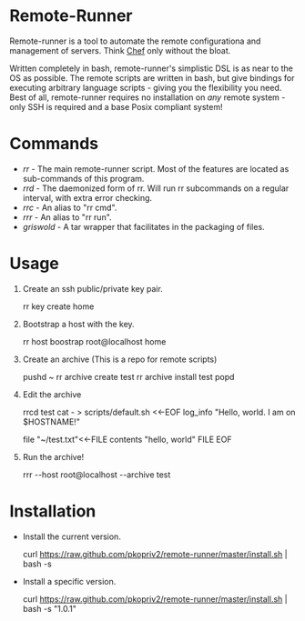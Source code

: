 # Remote-Runner

Remote-runner is a tool to automate the remote configurationa and management of servers.   Think 
[Chef](http://www.opscode.com/chef/) only without the bloat.  

Written completely in bash, remote-runner's simplistic DSL is as near to the OS as possible.  The
remote scripts are written in bash, but give bindings for executing arbitrary language scripts - giving
you the flexibility you need.  Best of all, remote-runner requires no installation on *any* remote 
system - only SSH is required and a base Posix compliant system!

# Commands

* *rr* - The main remote-runner script. Most of the features are located as sub-commands of this program.
* *rrd* - The daemonized form of rr.  Will run rr subcommands on a regular interval, with extra error checking.
* *rrc* - An alias to "rr cmd".
* *rrr* - An alias to "rr run". 
* *griswold* - A tar wrapper that facilitates in the packaging of files.

# Usage

1. Create an ssh public/private key pair.
    
    rr key create home

2. Bootstrap a host with the key.

    rr host boostrap root@localhost home

3. Create an archive (This is a repo for remote scripts)

    pushd ~
    rr archive create test
    rr archive install test
    popd

4. Edit the archive

    rrcd test
    cat - > scripts/default.sh <<-EOF
    log_info "Hello, world.  I am on \$HOSTNAME!"

    file "~/test.txt"<<-FILE
        contents "hello, world"
    FILE
    EOF

5. Run the archive!

    rrr --host root@localhost --archive test 

# Installation

* Install the current version.
    
    curl https://raw.github.com/pkopriv2/remote-runner/master/install.sh | bash -s 

* Install a specific version.

    curl https://raw.github.com/pkopriv2/remote-runner/master/install.sh | bash -s "1.0.1"


